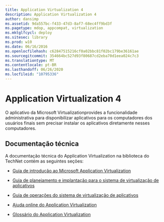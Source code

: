 ```yaml
---
title: Application Virtualization 4
description: Application Virtualization 4
author: dansimp
ms.assetid: 9da557bc-f433-47d3-8af7-68ec4ff9bd3f
ms.pagetype: mdop, appcompat, virtualization
ms.mktglfcycl: deploy
ms.sitesec: library
ms.prod: w10
ms.date: 06/16/2016
ms.openlocfilehash: c62847515216cf0a02bbc81f02bc179be36161ae
ms.sourcegitcommit: 354664bc527d93f80687cd2eba70d1eea024c7c3
ms.translationtype: MT
ms.contentlocale: pt-BR
ms.lasthandoff: 06/26/2020
ms.locfileid: "10795336"
---
```

# Application Virtualization 4


O aplicativo da Microsoft Virtualizationprovides a funcionalidade administrativa para disponibilizar aplicativos para os computadores dos usuários finais sem precisar instalar os aplicativos diretamente nesses computadores.

## Documentação técnica


A documentação técnica do Application Virtualization na biblioteca do TechNet contém as seguintes seções:

-   [Guia de introdução ao Microsoft Application Virtualization](microsoft-application-virtualization-getting-started-guide.md)

-   [Guia de planejamento e implantação para o sistema de virtualização de aplicativos](planning-and-deployment-guide-for-the-application-virtualization-system.md)

-   [Guia de operações do sistema de virtualização de aplicativos](operations-guide-for-the-application-virtualization-system.md)

-   [Ajuda online do Application Virtualization](online-help-for-application-virtualization.md)

-   [Glossário do Application Virtualization](application-virtualization-glossary.md)

 

 





